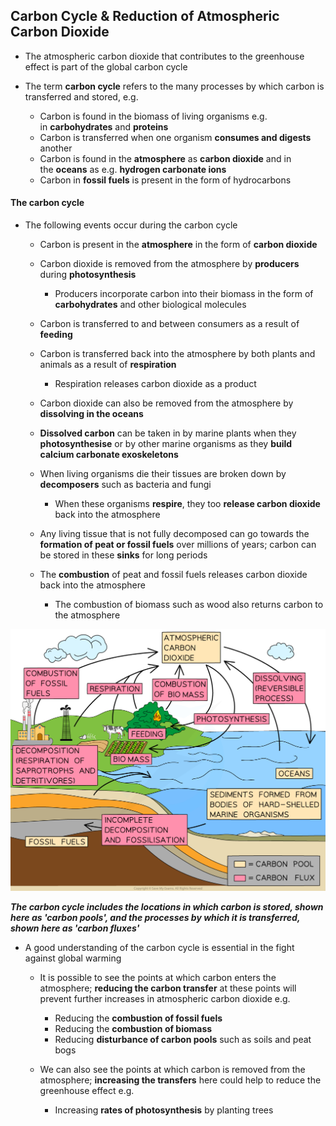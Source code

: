 ## Carbon Cycle & Reduction of Atmospheric Carbon Dioxide

* The atmospheric carbon dioxide that contributes to the greenhouse effect is part of the global carbon cycle
* The term **carbon cycle** refers to the many processes by which carbon is transferred and stored, e.g.

  + Carbon is found in the biomass of living organisms e.g. in **carbohydrates** and **proteins**
  + Carbon is transferred when one organism **consumes and digests** another
  + Carbon is found in the **atmosphere** as **carbon dioxide** and in the **oceans** as e.g. **hydrogen carbonate ions**
  + Carbon in **fossil fuels** is present in the form of hydrocarbons

#### The carbon cycle

* The following events occur during the carbon cycle

  + Carbon is present in the **atmosphere** in the form of **carbon dioxide**
  + Carbon dioxide is removed from the atmosphere by **producers** during **photosynthesis**

    - Producers incorporate carbon into their biomass in the form of **carbohydrates** and other biological molecules
  + Carbon is transferred to and between consumers as a result of **feeding**
  + Carbon is transferred back into the atmosphere by both plants and animals as a result of **respiration**

    - Respiration releases carbon dioxide as a product
  + Carbon dioxide can also be removed from the atmosphere by **dissolving in the oceans**
  + **Dissolved carbon** can be taken in by marine plants when they **photosynthesise** or by other marine organisms as they **build calcium carbonate exoskeletons**
  + When living organisms die their tissues are broken down by **decomposers** such as bacteria and fungi

    - When these organisms **respire**, they too **release carbon dioxide** back into the atmosphere
  + Any living tissue that is not fully decomposed can go towards the **formation of peat or fossil fuels** over millions of years; carbon can be stored in these **sinks** for long periods
  + The **combustion** of peat and fossil fuels releases carbon dioxide back into the atmosphere

    - The combustion of biomass such as wood also returns carbon to the atmosphere

![Advanced Carbon Cycle](Advanced-Carbon-Cycle-1.png)

***The carbon cycle includes the locations in which carbon is stored, shown here as 'carbon pools', and the processes by which it is transferred, shown here as 'carbon fluxes'***

* A good understanding of the carbon cycle is essential in the fight against global warming

  + It is possible to see the points at which carbon enters the atmosphere; **reducing the carbon transfer** at these points will prevent further increases in atmospheric carbon dioxide e.g.

    - Reducing the **combustion of fossil fuels**
    - Reducing the **combustion of biomass**
    - Reducing **disturbance of carbon pools** such as soils and peat bogs
  + We can also see the points at which carbon is removed from the atmosphere; **increasing the transfers** here could help to reduce the greenhouse effect e.g.

    - Increasing **rates of photosynthesis** by planting trees